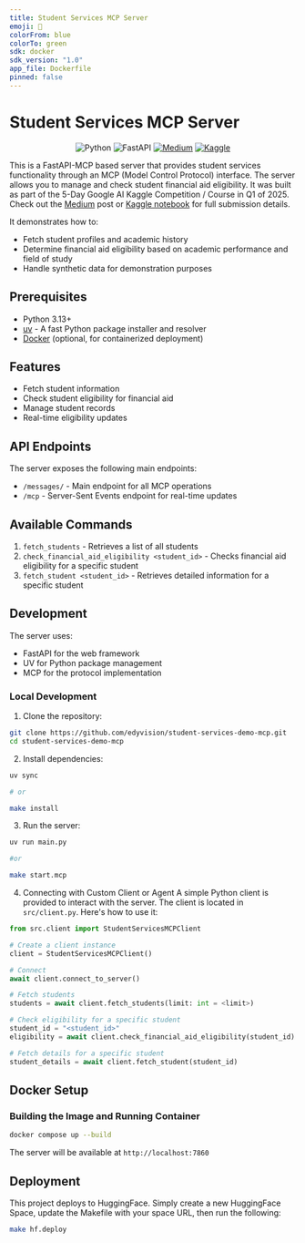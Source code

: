 ```yaml
---
title: Student Services MCP Server
emoji: 🧾
colorFrom: blue
colorTo: green
sdk: docker
sdk_version: "1.0"
app_file: Dockerfile
pinned: false
---
```


# Student Services MCP Server
<div align=center>

![Python](https://img.shields.io/badge/python-3670A0?style=for-the-badge&logo=python&logoColor=ffdd54)
![FastAPI](https://img.shields.io/badge/FastAPI-005571?style=for-the-badge&logo=fastapi)
[![Medium](https://img.shields.io/badge/Medium-12100E?style=for-the-badge&logo=medium&logoColor=white)](https://medium.com/@docejr/experimenting-with-a-demo-mcp-and-gemini-e5b183e3b3f3)
[![Kaggle](https://img.shields.io/badge/Kaggle-035a7d?style=for-the-badge&logo=kaggle&logoColor=white)](https://www.kaggle.com/code/edyvision/5dgai-gemini-demo-student-services-mcp)
</div>

This is a FastAPI-MCP based server that provides student services functionality through an MCP (Model Control Protocol) interface. The server allows you to manage and check student financial aid eligibility. It was built as part of the 5-Day Google AI Kaggle Competition / Course in Q1 of 2025. Check out the <a href="https://medium.com/@docejr/experimenting-with-a-demo-mcp-and-gemini-e5b183e3b3f3">Medium</a> post or <a href="https://www.kaggle.com/code/edyvision/5dgai-gemini-demo-student-services-mcp">Kaggle notebook</a> for full submission details.

It demonstrates how to:

- Fetch student profiles and academic history
- Determine financial aid eligibility based on academic performance and field of study
- Handle synthetic data for demonstration purposes

## Prerequisites

- Python 3.13+
- [uv](https://github.com/astral-sh/uv) - A fast Python package installer and resolver
- [Docker](https://www.docker.com/) (optional, for containerized deployment)


## Features

- Fetch student information
- Check student eligibility for financial aid
- Manage student records
- Real-time eligibility updates

## API Endpoints

The server exposes the following main endpoints:
- `/messages/` - Main endpoint for all MCP operations
- `/mcp` - Server-Sent Events endpoint for real-time updates

## Available Commands

1. `fetch_students` - Retrieves a list of all students
2. `check_financial_aid_eligibility <student_id>` - Checks financial aid eligibility for a specific student
3. `fetch_student <student_id>` - Retrieves detailed information for a specific student

## Development

The server uses:
- FastAPI for the web framework
- UV for Python package management
- MCP for the protocol implementation

### Local Development

1. Clone the repository:
```bash
git clone https://github.com/edyvision/student-services-demo-mcp.git
cd student-services-demo-mcp
```

2. Install dependencies:
```bash
uv sync

# or

make install
```

3. Run the server:
```bash
uv run main.py

#or 

make start.mcp
```

4. Connecting with Custom Client or Agent
A simple Python client is provided to interact with the server. The client is located in `src/client.py`. Here's how to use it:

```python
from src.client import StudentServicesMCPClient

# Create a client instance
client = StudentServicesMCPClient()

# Connect
await client.connect_to_server()

# Fetch students
students = await client.fetch_students(limit: int = <limit>)

# Check eligibility for a specific student
student_id = "<student_id>"
eligibility = await client.check_financial_aid_eligibility(student_id)

# Fetch details for a specific student
student_details = await client.fetch_student(student_id)
```

## Docker Setup

### Building the Image and Running Container

```bash
docker compose up --build
```

The server will be available at `http://localhost:7860`

## Deployment
This project deploys to HuggingFace. Simply create a new HuggingFace Space, update the Makefile with your space URL, then run the following:

```bash
make hf.deploy
```